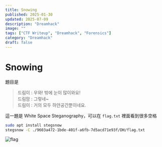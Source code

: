 ```yaml
---
title: Snowing
published: 2025-01-30
updated: 2025-07-09
description: "Dreamhack"
image: ""
tags: ["CTF Writeup", "Dreamhack", "Forensics"]
category: "Dreamhack"
draft: false
---
```


# Snowing

題目是

> 드림이 : 우와! 밖에 눈이 많이와요!  
> 드림맘 : 그렇네~  
> 드림이 : 거의 모두 하얀공간뿐이네요.

這一題是 White Space Steganography，可以在 `flag.txt` 裡面看到很多空格

```bash
sudo apt install stegsnow
stegsnow -C ./9603a472-1bde-401f-a6fb-7d5acd71e93f/DH/flag.txt
```

![flag](/assets/dreamhack/Snowing/image.png)
